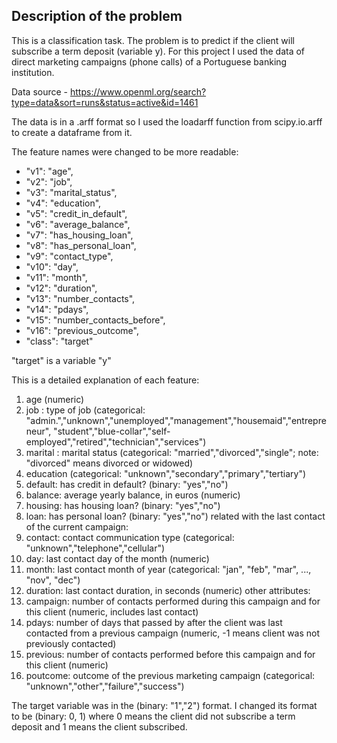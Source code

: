 ## Description of the problem

This is a classification task. The problem is to predict if the client will subscribe a term deposit (variable y). For this project I used the data of direct marketing campaigns (phone calls) of a Portuguese banking institution.

Data source - https://www.openml.org/search?type=data&sort=runs&status=active&id=1461

The data is in a .arff format so I used the loadarff function from scipy.io.arff to create a dataframe from it.

The feature names were changed to be more readable:
* "v1": "age",
* "v2": "job",
* "v3": "marital_status",
* "v4": "education",
* "v5": "credit_in_default",
* "v6": "average_balance",
* "v7": "has_housing_loan",
* "v8": "has_personal_loan",
* "v9": "contact_type",
* "v10": "day",
* "v11": "month",
* "v12": "duration",
* "v13": "number_contacts",
* "v14": "pdays",
* "v15": "number_contacts_before",
* "v16": "previous_outcome",
* "class": "target"

"target" is a variable "y"

This is a detailed explanation of each feature:

1. age (numeric)
2. job : type of job (categorical: "admin.","unknown","unemployed","management","housemaid","entrepreneur", "student","blue-collar","self-employed","retired","technician","services") 
3. marital : marital status (categorical: "married","divorced","single"; note: "divorced" means divorced or widowed)
4. education (categorical: "unknown","secondary","primary","tertiary")
5. default: has credit in default? (binary: "yes","no")
6. balance: average yearly balance, in euros (numeric) 
7. housing: has housing loan? (binary: "yes","no")
8. loan: has personal loan? (binary: "yes","no") related with the last contact of the current campaign:
9. contact: contact communication type (categorical: "unknown","telephone","cellular") 
10. day: last contact day of the month (numeric)
11. month: last contact month of year (categorical: "jan", "feb", "mar", ..., "nov", "dec")
12. duration: last contact duration, in seconds (numeric) other attributes:
13. campaign: number of contacts performed during this campaign and for this client (numeric, includes last contact)
14. pdays: number of days that passed by after the client was last contacted from a previous campaign (numeric, -1 means client was not previously contacted)
15. previous: number of contacts performed before this campaign and for this client (numeric)
16. poutcome: outcome of the previous marketing campaign (categorical: "unknown","other","failure","success")

The target variable was in the (binary: "1","2") format. I changed its format to be (binary: 0, 1) where 0 means the client did not subscribe a term deposit and 1 means the client subscribed.